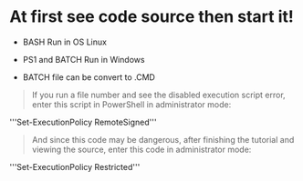 # At first see code source then start it!
 
+ BASH Run in OS Linux

+ PS1 and BATCH Run in Windows

+ BATCH file can be convert to .CMD

> If you run a file number and see the disabled execution script error, enter this script in PowerShell in administrator mode:

'''Set-ExecutionPolicy RemoteSigned'''


> And since this code may be dangerous, after finishing the tutorial and viewing the source, enter this code in administrator mode:

'''Set-ExecutionPolicy Restricted'''
